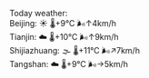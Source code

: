 Today weather:  
Beijing: ☀️ 🌡️+9°C 🌬️↑4km/h  
Tianjin: ☁️ 🌡️+10°C 🌬️↑9km/h  
Shijiazhuang: 🌫  🌡️+11°C 🌬️↗7km/h  
Tangshan: ☁️ 🌡️+9°C 🌬️→5km/h  
